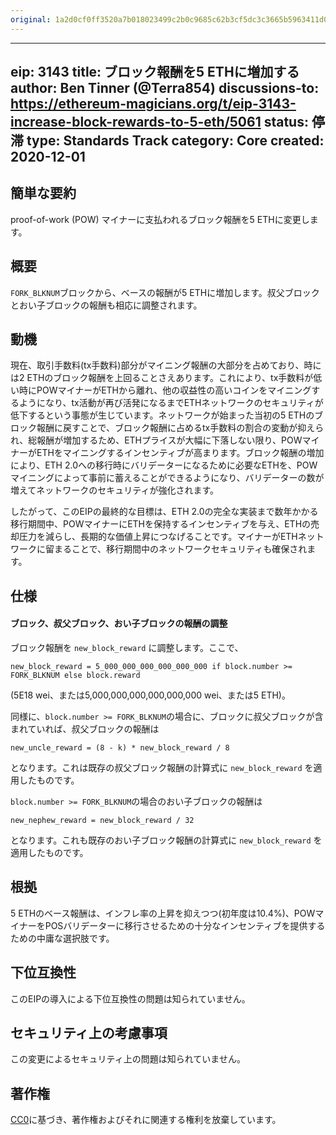 ```yaml
---
original: 1a2d0cf0ff3520a7b018023499c2b0c9685c62b3cf5dc3c3665b5963411d00e6
---
```


---
eip: 3143
title: ブロック報酬を5 ETHに増加する
author: Ben Tinner (@Terra854)
discussions-to: https://ethereum-magicians.org/t/eip-3143-increase-block-rewards-to-5-eth/5061
status: 停滞
type: Standards Track
category: Core
created: 2020-12-01
---

## 簡単な要約
proof-of-work (POW) マイナーに支払われるブロック報酬を5 ETHに変更します。

## 概要
`FORK_BLKNUM`ブロックから、ベースの報酬が5 ETHに増加します。叔父ブロックとおい子ブロックの報酬も相応に調整されます。

## 動機
現在、取引手数料(tx手数料)部分がマイニング報酬の大部分を占めており、時には2 ETHのブロック報酬を上回ることさえあります。これにより、tx手数料が低い時にPOWマイナーがETHから離れ、他の収益性の高いコインをマイニングするようになり、tx活動が再び活発になるまでETHネットワークのセキュリティが低下するという事態が生じています。ネットワークが始まった当初の5 ETHのブロック報酬に戻すことで、ブロック報酬に占めるtx手数料の割合の変動が抑えられ、総報酬が増加するため、ETHプライスが大幅に下落しない限り、POWマイナーがETHをマイニングするインセンティブが高まります。ブロック報酬の増加により、ETH 2.0への移行時にバリデーターになるために必要なETHを、POWマイニングによって事前に蓄えることができるようになり、バリデーターの数が増えてネットワークのセキュリティが強化されます。

したがって、このEIPの最終的な目標は、ETH 2.0の完全な実装まで数年かかる移行期間中、POWマイナーにETHを保持するインセンティブを与え、ETHの売却圧力を減らし、長期的な価値上昇につなげることです。マイナーがETHネットワークに留まることで、移行期間中のネットワークセキュリティも確保されます。

## 仕様
#### ブロック、叔父ブロック、おい子ブロックの報酬の調整
ブロック報酬を `new_block_reward` に調整します。ここで、

    new_block_reward = 5_000_000_000_000_000_000 if block.number >= FORK_BLKNUM else block.reward

(5E18 wei、または5,000,000,000,000,000,000 wei、または5 ETH)。

同様に、`block.number >= FORK_BLKNUM`の場合に、ブロックに叔父ブロックが含まれていれば、叔父ブロックの報酬は

    new_uncle_reward = (8 - k) * new_block_reward / 8

となります。これは既存の叔父ブロック報酬の計算式に `new_block_reward` を適用したものです。

`block.number >= FORK_BLKNUM`の場合のおい子ブロックの報酬は

    new_nephew_reward = new_block_reward / 32

となります。これも既存のおい子ブロック報酬の計算式に `new_block_reward` を適用したものです。

## 根拠
5 ETHのベース報酬は、インフレ率の上昇を抑えつつ(初年度は10.4%)、POWマイナーをPOSバリデーターに移行させるための十分なインセンティブを提供するための中庸な選択肢です。

## 下位互換性
このEIPの導入による下位互換性の問題は知られていません。

## セキュリティ上の考慮事項
この変更によるセキュリティ上の問題は知られていません。

## 著作権
[CC0](../LICENSE.md)に基づき、著作権およびそれに関連する権利を放棄しています。